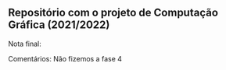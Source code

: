 ## Repositório com o projeto de Computação Gráfica (2021/2022)

Nota final:

Comentários: Não fizemos a fase 4
